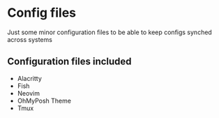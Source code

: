# Config files

Just some minor configuration files to be able to keep configs synched across systems

## Configuration files included
* Alacritty
* Fish 
* Neovim
* OhMyPosh Theme
* Tmux
